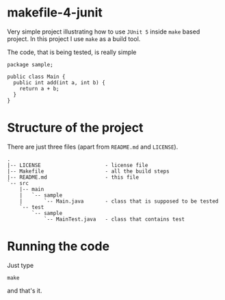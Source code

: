 # makefile-4-junit

Very simple project illustrating how to use `JUnit 5` inside `make` based project. In this project I use `make` as a build tool.

The code, that is being tested, is really simple

```
package sample;

public class Main {
  public int add(int a, int b) {
    return a + b;
  }
}
```
# Structure of the project

There are just three files (apart from `README.md` and `LICENSE`).

```
.
|-- LICENSE                     - license file
|-- Makefile                    - all the build steps
|-- README.md                   - this file
`-- src
    |-- main
    |   `-- sample
    |       `-- Main.java       - class that is supposed to be tested
    `-- test
        `-- sample
            `-- MainTest.java   - class that contains test
```

# Running the code

Just type

```
make
```

and that's it.
